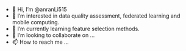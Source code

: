 - 👋 Hi, I’m @anranLi515
- 👀 I’m interested in data quality assessment, federated learning and mobile computing.
- 🌱 I’m currently learning feature selection methods.
- 💞️ I’m looking to collaborate on ...
- 📫 How to reach me ...

<!---
anranLi515/anranLi515 is a ✨ special ✨ repository because its `README.md` (this file) appears on your GitHub profile.
You can click the Preview link to take a look at your changes.
--->
